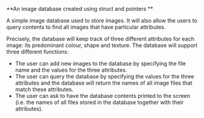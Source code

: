 **An image database created using struct and pointers **

A simple image database used to store images. It will also allow the users to query contents to find all images that have particular attributes. 

Precisely, the database will keep track of three different attributes for each image: its predominant colour, shape and texture. The database will support three different functions:



*   The user can add new images to the database by specifying the file name and the values for the three attributes.
*   The user can query the database by specifying the values for the three attributes and the database will return the names of all image files that match these attributes.
*   The user can ask to have the database contents printed to the screen (i.e. the names of all files stored in the database together with their attributes).
